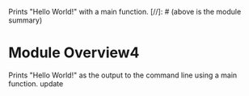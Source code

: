 Prints "Hello World!" with a main function.
[//]: # (above is the module summary)

# Module Overview4
Prints "Hello World!" as the output to the command line using a main function.
update
